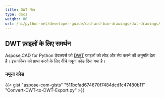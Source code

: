 ```yaml
---
title: DWT चित्र
type: docs
weight: 80
url: /hi/python-net/developer-guide/cad-and-bim-drawings/dwt-drawings/
---
```


## **DWT फ़ाइलों के लिए समर्थन**

Aspose.CAD for Python डेवलपर्स को [DWT](https://docs.fileformat.com/cad/dwt/) फ़ाइलों को लोड और सेव करने की अनुमति देता है। इस फीचर को प्राप्त करने के लिए नीचे नमूना कोड दिया गया है।

### नमूना कोड

{{< gist "aspose-com-gists" "511bcfad674670f7484dcd1c47480b11" "Convert-DWT-to-DWT-Export.py" >}}
